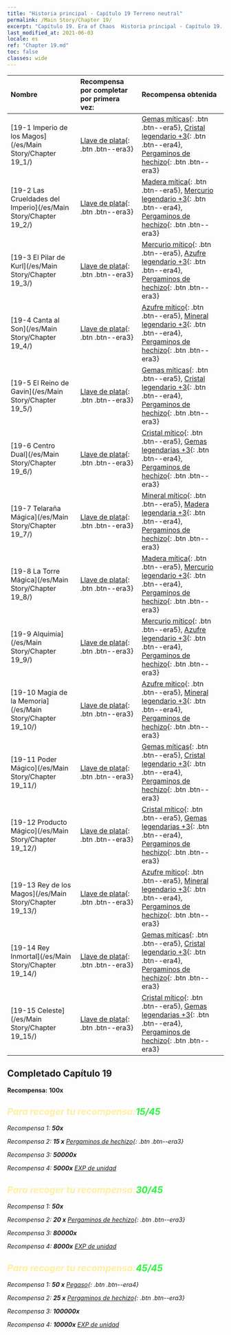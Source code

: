 ```yaml
---
title: "Historia principal - Capítulo 19 Terreno neutral"
permalink: /Main Story/Chapter 19/
excerpt: "Capítulo 19. Era of Chaos  Historia principal - Capítulo 19. Terreno neutral"
last_modified_at: 2021-06-03
locale: es
ref: "Chapter 19.md"
toc: false
classes: wide
---
```


  | Nombre |  Recompensa por completar por primera vez: | Recompensa obtenida |
  |:------------|:------------|:------------| 
  | [19-1 Imperio de los Magos](/es/Main Story/Chapter 19_1/) | [Llave de plata](/ItemsES/con_693/){: .btn .btn--era3} | [Gemas míticas](/ItemsES/mat_65/){: .btn .btn--era5}, [Cristal legendario +3](/ItemsES/mat_59/){: .btn .btn--era4}, [Pergaminos de hechizo](/ItemsES/con_694/){: .btn .btn--era3} |
  | [19-2 Las Crueldades del Imperio](/es/Main Story/Chapter 19_2/) | [Llave de plata](/ItemsES/con_693/){: .btn .btn--era3} | [Madera mítica](/ItemsES/mat_62/){: .btn .btn--era5}, [Mercurio legendario +3](/ItemsES/mat_56/){: .btn .btn--era4}, [Pergaminos de hechizo](/ItemsES/con_694/){: .btn .btn--era3} |
  | [19-3 El Pilar de Kurl](/es/Main Story/Chapter 19_3/) | [Llave de plata](/ItemsES/con_693/){: .btn .btn--era3} | [Mercurio mítico](/ItemsES/mat_63/){: .btn .btn--era5}, [Azufre legendario +3](/ItemsES/mat_57/){: .btn .btn--era4}, [Pergaminos de hechizo](/ItemsES/con_694/){: .btn .btn--era3} |
  | [19-4 Canta al Son](/es/Main Story/Chapter 19_4/) | [Llave de plata](/ItemsES/con_693/){: .btn .btn--era3} | [Azufre mítico](/ItemsES/mat_64/){: .btn .btn--era5}, [Mineral legendario +3](/ItemsES/mat_54/){: .btn .btn--era4}, [Pergaminos de hechizo](/ItemsES/con_694/){: .btn .btn--era3} |
  | [19-5 El Reino de Gavin](/es/Main Story/Chapter 19_5/) | [Llave de plata](/ItemsES/con_693/){: .btn .btn--era3} | [Gemas míticas](/ItemsES/mat_65/){: .btn .btn--era5}, [Cristal legendario +3](/ItemsES/mat_59/){: .btn .btn--era4}, [Pergaminos de hechizo](/ItemsES/con_694/){: .btn .btn--era3} |
  | [19-6 Centro Dual](/es/Main Story/Chapter 19_6/) | [Llave de plata](/ItemsES/con_693/){: .btn .btn--era3} | [Cristal mítico](/ItemsES/mat_66/){: .btn .btn--era5}, [Gemas legendarias +3](/ItemsES/mat_58/){: .btn .btn--era4}, [Pergaminos de hechizo](/ItemsES/con_694/){: .btn .btn--era3} |
  | [19-7 Telaraña Mágica](/es/Main Story/Chapter 19_7/) | [Llave de plata](/ItemsES/con_693/){: .btn .btn--era3} | [Mineral mítico](/ItemsES/mat_61/){: .btn .btn--era5}, [Madera legendaria +3](/ItemsES/mat_55/){: .btn .btn--era4}, [Pergaminos de hechizo](/ItemsES/con_694/){: .btn .btn--era3} |
  | [19-8 La Torre Mágica](/es/Main Story/Chapter 19_8/) | [Llave de plata](/ItemsES/con_693/){: .btn .btn--era3} | [Madera mítica](/ItemsES/mat_62/){: .btn .btn--era5}, [Mercurio legendario +3](/ItemsES/mat_56/){: .btn .btn--era4}, [Pergaminos de hechizo](/ItemsES/con_694/){: .btn .btn--era3} |
  | [19-9 Alquimia](/es/Main Story/Chapter 19_9/) | [Llave de plata](/ItemsES/con_693/){: .btn .btn--era3} | [Mercurio mítico](/ItemsES/mat_63/){: .btn .btn--era5}, [Azufre legendario +3](/ItemsES/mat_57/){: .btn .btn--era4}, [Pergaminos de hechizo](/ItemsES/con_694/){: .btn .btn--era3} |
  | [19-10 Magia de la Memoria](/es/Main Story/Chapter 19_10/) | [Llave de plata](/ItemsES/con_693/){: .btn .btn--era3} | [Azufre mítico](/ItemsES/mat_64/){: .btn .btn--era5}, [Mineral legendario +3](/ItemsES/mat_54/){: .btn .btn--era4}, [Pergaminos de hechizo](/ItemsES/con_694/){: .btn .btn--era3} |
  | [19-11 Poder Mágico](/es/Main Story/Chapter 19_11/) | [Llave de plata](/ItemsES/con_693/){: .btn .btn--era3} | [Gemas míticas](/ItemsES/mat_65/){: .btn .btn--era5}, [Cristal legendario +3](/ItemsES/mat_59/){: .btn .btn--era4}, [Pergaminos de hechizo](/ItemsES/con_694/){: .btn .btn--era3} |
  | [19-12 Producto Mágico](/es/Main Story/Chapter 19_12/) | [Llave de plata](/ItemsES/con_693/){: .btn .btn--era3} | [Cristal mítico](/ItemsES/mat_66/){: .btn .btn--era5}, [Gemas legendarias +3](/ItemsES/mat_58/){: .btn .btn--era4}, [Pergaminos de hechizo](/ItemsES/con_694/){: .btn .btn--era3} |
  | [19-13 Rey de los Magos](/es/Main Story/Chapter 19_13/) | [Llave de plata](/ItemsES/con_693/){: .btn .btn--era3} | [Azufre mítico](/ItemsES/mat_64/){: .btn .btn--era5}, [Mineral legendario +3](/ItemsES/mat_54/){: .btn .btn--era4}, [Pergaminos de hechizo](/ItemsES/con_694/){: .btn .btn--era3} |
  | [19-14 Rey Inmortal](/es/Main Story/Chapter 19_14/) | [Llave de plata](/ItemsES/con_693/){: .btn .btn--era3} | [Gemas míticas](/ItemsES/mat_65/){: .btn .btn--era5}, [Cristal legendario +3](/ItemsES/mat_59/){: .btn .btn--era4}, [Pergaminos de hechizo](/ItemsES/con_694/){: .btn .btn--era3} |
  | [19-15 Celeste](/es/Main Story/Chapter 19_15/) | [Llave de plata](/ItemsES/con_693/){: .btn .btn--era3} | [Cristal mítico](/ItemsES/mat_66/){: .btn .btn--era5}, [Gemas legendarias +3](/ItemsES/mat_58/){: .btn .btn--era4}, [Pergaminos de hechizo](/ItemsES/con_694/){: .btn .btn--era3} |


## Completado Capítulo 19

 **Recompensa:**  **100x** <i class="fas fa-gem"/>



## <span style="color: #ffeea0">Para recoger tu recompensa:</span><span style="color: #27f73a">15/45</span>

 Recompensa 1:  **50x** <i class="fas fa-gem"/>

 Recompensa 2: **15 x** [Pergaminos de hechizo](/ItemsES/con_694/){: .btn .btn--era3}

 Recompensa 3:  **50000x** <i class="fas fa-coins"/>

 Recompensa 4:  **5000x** [EXP de unidad](/ItemsES/con_902/)



## <span style="color: #ffeea0">Para recoger tu recompensa:</span><span style="color: #27f73a">30/45</span>

 Recompensa 1:  **50x** <i class="fas fa-gem"/>

 Recompensa 2: **20 x** [Pergaminos de hechizo](/ItemsES/con_694/){: .btn .btn--era3}

 Recompensa 3:  **80000x** <i class="fas fa-coins"/>

 Recompensa 4:  **8000x** [EXP de unidad](/ItemsES/con_902/)



## <span style="color: #ffeea0">Para recoger tu recompensa:</span><span style="color: #27f73a">45/45</span>

 Recompensa 1: **50 x** [Pegaso](/ItemsES/unt_202/){: .btn .btn--era4}

 Recompensa 2: **25 x** [Pergaminos de hechizo](/ItemsES/con_694/){: .btn .btn--era3}

 Recompensa 3:  **100000x** <i class="fas fa-coins"/>

 Recompensa 4:  **10000x** [EXP de unidad](/ItemsES/con_902/)

